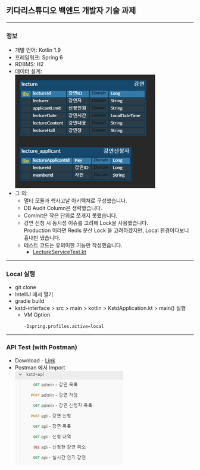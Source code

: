 ## 키다리스튜디오 백엔드 개발자 기술 과제

--- 

### 정보
* 개발 언어: Kotlin 1.9
* 프레임워크: Spring 6
* RDBMS: H2
* 데이터 설계:  
  <img src="./docs/erd.png" width="376px" height="305px" />
* 그 외:
  * 멀티 모듈과 헥사고날 아키텍쳐로 구성했습니다.
  * DB Audit Column은 생략했습니다.
  * Commit은 작은 단위로 쪼개지 못했습니다.
  * 강연 신청 시 동시성 이슈를 고려해 Lock을 사용했습니다.  
    Production 이라면 Redis 분산 Lock 을 고려하겠지만, Local 환경이다보니 흉내만 냈습니다.
  * 테스트 코드는 유의미한 기능만 작성했습니다.
    * <a href="https://github.com/kis6905/kstd-test/blob/main/kstd-domain/src/test/kotlin/com/kstd/domain/lecture/service/LectureServiceTest.kt" target="_blank">LectureServiceTest.kt</a>

---

### Local 실행
* git clone
* IntelliJ 에서 열기
* gradle build
* kstd-interface > src > main > kotlin > KstdApplication.kt > main() 실행
  * VM Option  
    ```dtd
    -Dspring.profiles.active=local
    ```

---

### API Test (with Postman)
* Download - <a href="https://github.com/kis6905/kstd-test/blob/main/docs/kstd-api.postman_collection.json" target="_blank">Link</a>
* Postman 에서 Import  
  <img src="./docs/postman_guide.png" width="291px" height="252px" title="Github_Logo"/>
